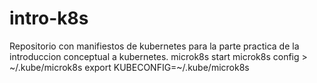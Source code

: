 # intro-k8s
Repositorio con manifiestos de kubernetes para la parte practica de la introduccion conceptual a kubernetes.
microk8s start
microk8s config > ~/.kube/microk8s
export KUBECONFIG=~/.kube/microk8s 